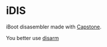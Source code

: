 # iDIS

iBoot disasembler made with [Capstone](http://www.capstone-engine.org/).

You better use [disarm](http://newosxbook.com/tools/disarm.html)
